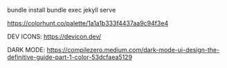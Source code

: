 bundle install
bundle exec jekyll serve

https://colorhunt.co/palette/1a1a1b333f4437aa9c94f3e4

DEV ICONS:
https://devicon.dev/

DARK MODE:
https://compilezero.medium.com/dark-mode-ui-design-the-definitive-guide-part-1-color-53dcfaea5129
